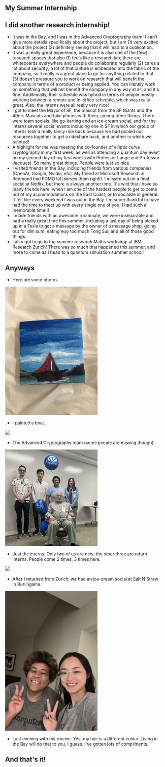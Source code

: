 ## My Summer Internship

## I did another research internship!
- It was in the Bay, and I was in the Advanced Cryptography team! I can't give more details specifically about
the project, but I am (1) very excited about the project (2) definitely seeing that it will lead to a publication.
- It was a really great experience, because it is also one of the (few) research spaces that also (1) feels like
a research lab; there are whiteboards everywhere and people do collaborate regularly (2) cares a lot about security;
a lot of that culture is embedded into the fabric of the company, so it really is a great place to go for anything
related to that (3) doesn't pressure you to work on research that will benefit the company in terms of a product
or being applied. You can literally work on something that will not benefit the company in any way at all,
and it's fine. Additionally, their schedule was hybrid in terms of people mostly working between a remote and
in-office schedule, which was really great. Also, the interns were all really very nice!
- I got to meet the Mayor of SF, the mascot from the SF Giants and the 49ers Mascots and take photos with them,
among other things. There were team socials, like go-karting and an ice-cream social, and for the interns
several social events including one in SF in which our group of interns took a really fancy ride back because
we had pooled our resources together to get a rideshare back, and another in which we painted!
- A highlight for me was meeting the co-founder of elliptic curve cryptography in my first week, as well as attending
a quantum day event on my second day of my first week (with Professor Lange and Professor Jacques). So many great things. People were just so nice.
- I visited friends in the Bay, including friends from various companies (OpenAI, Google, Nvidia, etc). My friend at Microsoft Research in Redmond had FOMO lol (serves them right!). I missed
out on a final social at Netflix, but there is always another time. It's wild that I have so many friends here,
when I am one of the hardest people to get to come out of my accommodations on the East Coast, or to socialize
in general. It felt like every weekend I was out in the Bay. I'm super thankful to have had the time to meet
up with every single one of you; I had such a memorable time!!!
- I made friends with an awesome roommate, we were inseparable and had a really great time this summer, including
a last day of being picked up in a Tesla to get a massage by the owner of a massage shop, going out for dim sum,
eating way too much Tong Sui, and all of those good things.
- I also got to go to the summer research Maths workshop at IBM Research Zurich! There was so much that happened
this summer, and more to come as I head to a quantum simulation summer school!

## Anyways
- Here are some photos

<img src="/images1/vrphotos24/vr1.png" width="300">

- I painted a boat.

<img src="/images1/vrphotos24/vr2.png" width="300">

- The Advanced Cryptography team (some people are missing though)

<img src="/images1/vrphotos24/vr3.png" width="300">

- Just the interns. Only two of us are new; the other three are return interns. People come 2 times, 3 times here.

<img src="/images1/vrphotos24/vr5.png" width="300">

- After I returned from Zurich, we had an ice-cream social at Salt N Straw in Burlingame.

<img src="/images1/vrphotos24/vr6.png" width="300">

- Last evening with my roomie. Yes, my hair is a different colour. Living in the Bay will do that to you, I guess. I've gotten lots of compliments.

## And that's it!
